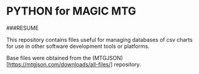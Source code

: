 # PYTHON for MAGIC MTG

###RESUME

This repository contains files useful for managing databases of csv charts for use in other software development tools or platforms.

Base files were obtained from the (MTGJSON)[https://mtgjson.com/downloads/all-files/] repository.
